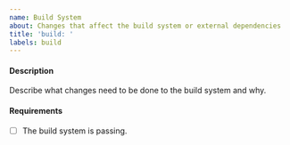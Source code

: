 ```yaml
---
name: Build System
about: Changes that affect the build system or external dependencies
title: 'build: '
labels: build
---
```


#### Description

Describe what changes need to be done to the build system and why.

#### Requirements

- [ ] The build system is passing.
